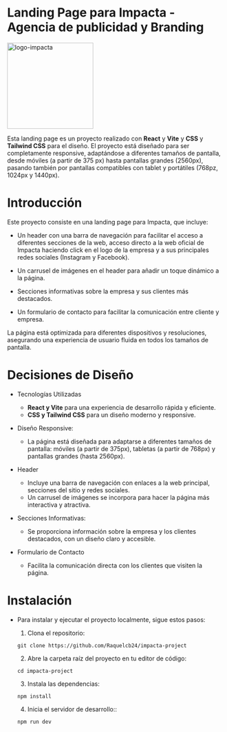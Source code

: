 
# Landing Page para Impacta - Agencia de publicidad y Branding

<img src="https://github.com/user-attachments/assets/4172e5bd-8423-4d34-894f-685073423079" alt="logo-impacta" width="200" />

Esta landing page es un proyecto realizado con **React** y **Vite** y **CSS** y **Tailwind CSS** para el diseño. El proyecto está diseñado para ser completamente responsive, adaptándose a diferentes tamaños de pantalla, desde móviles (a partir de 375 px) hasta pantallas grandes (2560px), pasando también por pantallas compatibles con tablet y portátiles (768pz, 1024px y 1440px).

# Introducción
Este proyecto consiste en una landing page para Impacta, que incluye:

   * Un header con una barra de navegación para facilitar el acceso a diferentes secciones de la web, acceso directo a la web oficial de Impacta haciendo click en el logo de la empresa y a sus principales redes sociales (Instagram y Facebook).
    
   * Un carrusel de imágenes en el header para añadir un toque dinámico a la página.

   * Secciones informativas sobre la empresa y sus clientes más destacados.

  * Un formulario de contacto para facilitar la comunicación entre cliente y empresa.

La página está optimizada para diferentes dispositivos y resoluciones, asegurando una experiencia de usuario fluida en todos los tamaños de pantalla.

# Decisiones de Diseño
    
* Tecnologías Utilizadas
  * **React y Vite** para una experiencia de desarrollo rápida y eficiente.
  * **CSS y Tailwind CSS** para un diseño moderno y responsive.

* Diseño Responsive:
  * La página está diseñada para adaptarse a diferentes tamaños de pantalla: móviles (a partir de 375px), tabletas (a partir de 768px) y pantallas grandes (hasta 2560px).

* Header
  * Incluye una barra de navegación con enlaces a la web principal, secciones del sitio y redes sociales.
  * Un carrusel de imágenes se incorpora para hacer la página más interactiva y atractiva.

* Secciones Informativas:
  * Se proporciona información sobre la empresa y los clientes destacados, con un diseño claro y accesible.

* Formulario de Contacto
  * Facilita la comunicación directa con los clientes que visiten la página.

# Instalación

* Para instalar y ejecutar el proyecto localmente, sigue estos pasos:

  1. Clona el repositorio: 
  ````
  git clone https://github.com/Raquelcb24/impacta-project
  ````
  2. Abre la carpeta raíz del proyecto en tu editor de código:
    ````
  cd impacta-project
  ````
  3. Instala las dependencias:
  ````
  npm install
  ````
  4. Inicia el servidor de desarrollo::
  ````
  npm run dev
  ````
